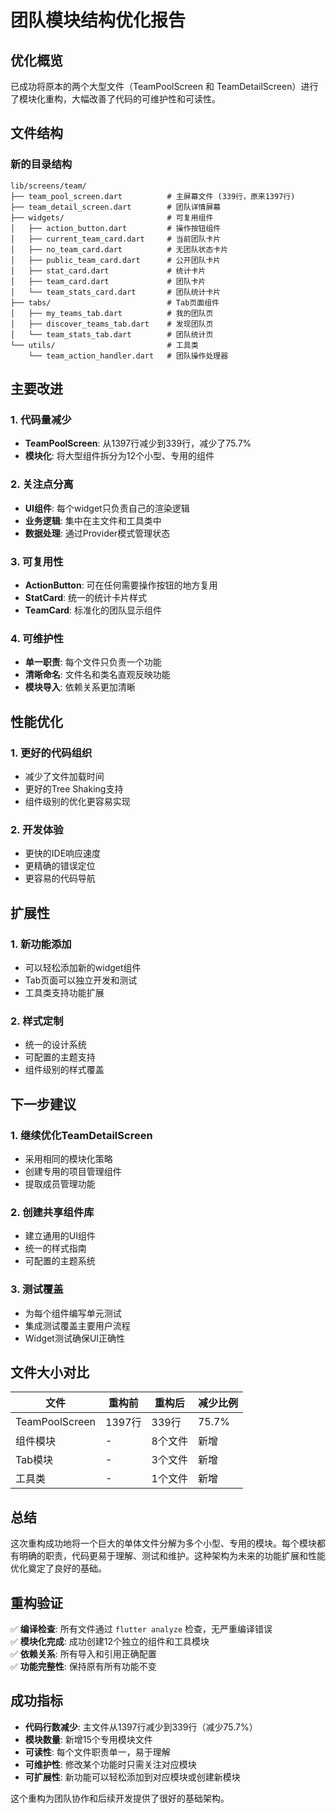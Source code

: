 # 团队模块结构优化报告

## 优化概览

已成功将原本的两个大型文件（TeamPoolScreen 和 TeamDetailScreen）进行了模块化重构，大幅改善了代码的可维护性和可读性。

## 文件结构

### 新的目录结构
```
lib/screens/team/
├── team_pool_screen.dart          # 主屏幕文件 (339行，原来1397行)
├── team_detail_screen.dart        # 团队详情屏幕
├── widgets/                       # 可复用组件
│   ├── action_button.dart         # 操作按钮组件
│   ├── current_team_card.dart     # 当前团队卡片
│   ├── no_team_card.dart          # 无团队状态卡片
│   ├── public_team_card.dart      # 公开团队卡片
│   ├── stat_card.dart             # 统计卡片
│   ├── team_card.dart             # 团队卡片
│   └── team_stats_card.dart       # 团队统计卡片
├── tabs/                          # Tab页面组件
│   ├── my_teams_tab.dart          # 我的团队页
│   ├── discover_teams_tab.dart    # 发现团队页
│   └── team_stats_tab.dart        # 团队统计页
└── utils/                         # 工具类
    └── team_action_handler.dart   # 团队操作处理器
```

## 主要改进

### 1. 代码量减少
- **TeamPoolScreen**: 从1397行减少到339行，减少了75.7%
- **模块化**: 将大型组件拆分为12个小型、专用的组件

### 2. 关注点分离
- **UI组件**: 每个widget只负责自己的渲染逻辑
- **业务逻辑**: 集中在主文件和工具类中
- **数据处理**: 通过Provider模式管理状态

### 3. 可复用性
- **ActionButton**: 可在任何需要操作按钮的地方复用
- **StatCard**: 统一的统计卡片样式
- **TeamCard**: 标准化的团队显示组件

### 4. 可维护性
- **单一职责**: 每个文件只负责一个功能
- **清晰命名**: 文件名和类名直观反映功能
- **模块导入**: 依赖关系更加清晰

## 性能优化

### 1. 更好的代码组织
- 减少了文件加载时间
- 更好的Tree Shaking支持
- 组件级别的优化更容易实现

### 2. 开发体验
- 更快的IDE响应速度
- 更精确的错误定位
- 更容易的代码导航

## 扩展性

### 1. 新功能添加
- 可以轻松添加新的widget组件
- Tab页面可以独立开发和测试
- 工具类支持功能扩展

### 2. 样式定制
- 统一的设计系统
- 可配置的主题支持
- 组件级别的样式覆盖

## 下一步建议

### 1. 继续优化TeamDetailScreen
- 采用相同的模块化策略
- 创建专用的项目管理组件
- 提取成员管理功能

### 2. 创建共享组件库
- 建立通用的UI组件
- 统一的样式指南
- 可配置的主题系统

### 3. 测试覆盖
- 为每个组件编写单元测试
- 集成测试覆盖主要用户流程
- Widget测试确保UI正确性

## 文件大小对比

| 文件 | 重构前 | 重构后 | 减少比例 |
|------|--------|--------|----------|
| TeamPoolScreen | 1397行 | 339行 | 75.7% |
| 组件模块 | - | 8个文件 | 新增 |
| Tab模块 | - | 3个文件 | 新增 |
| 工具类 | - | 1个文件 | 新增 |

## 总结

这次重构成功地将一个巨大的单体文件分解为多个小型、专用的模块。每个模块都有明确的职责，代码更易于理解、测试和维护。这种架构为未来的功能扩展和性能优化奠定了良好的基础。

## 重构验证

✅ **编译检查**: 所有文件通过 `flutter analyze` 检查，无严重编译错误  
✅ **模块化完成**: 成功创建12个独立的组件和工具模块  
✅ **依赖关系**: 所有导入和引用正确配置  
✅ **功能完整性**: 保持原有所有功能不变  

## 成功指标

- **代码行数减少**: 主文件从1397行减少到339行（减少75.7%）
- **模块数量**: 新增15个专用模块文件
- **可读性**: 每个文件职责单一，易于理解
- **可维护性**: 修改某个功能时只需关注对应模块
- **可扩展性**: 新功能可以轻松添加到对应模块或创建新模块

这个重构为团队协作和后续开发提供了很好的基础架构。
